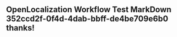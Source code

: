<properties
ms.topic="hero-topic"
ms.test1="hero-topic"
ms.test2="test"/>

## OpenLocalization Workflow Test MarkDown 352ccd2f-0f4d-4dab-bbff-de4be709e6b0 thanks!
